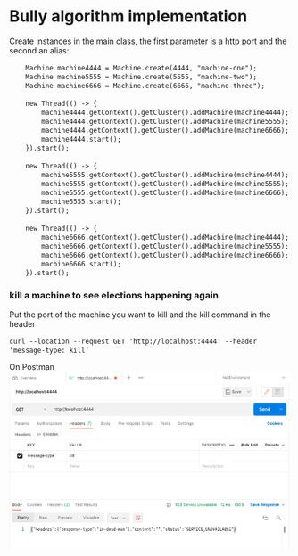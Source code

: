 # Bully algorithm implementation

Create instances in the main class, the first parameter is a http port and the second an alias:
        
        Machine machine4444 = Machine.create(4444, "machine-one");
        Machine machine5555 = Machine.create(5555, "machine-two");
        Machine machine6666 = Machine.create(6666, "machine-three");

        new Thread(() -> {
            machine4444.getContext().getCluster().addMachine(machine4444);
            machine4444.getContext().getCluster().addMachine(machine5555);
            machine4444.getContext().getCluster().addMachine(machine6666);
            machine4444.start();
        }).start();

        new Thread(() -> {
            machine5555.getContext().getCluster().addMachine(machine4444);
            machine5555.getContext().getCluster().addMachine(machine5555);
            machine5555.getContext().getCluster().addMachine(machine6666);
            machine5555.start();
        }).start();

        new Thread(() -> {
            machine6666.getContext().getCluster().addMachine(machine4444);
            machine6666.getContext().getCluster().addMachine(machine5555);
            machine6666.getContext().getCluster().addMachine(machine6666);
            machine6666.start();
        }).start();

### kill a machine to see elections happening again
Put the port of the machine you want to kill and the kill command in the header 

    curl --location --request GET 'http://localhost:4444' --header 'message-type: kill'
On Postman
![On Postman](src/main/resources/post-print.png?raw=true "On Postman")
